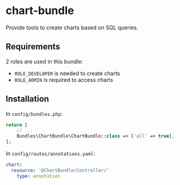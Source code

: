 # chart-bundle

Provide tools to create charts based on SQL queries.

## Requirements

2 roles are used in this bundle:

- `ROLE_DEVELOPER` is needed to create charts
- `ROLE_ADMIN` is required to access charts

## Installation

In `config/bundles.php`:

```php
return [
    // ...
    Bundles\ChartBundle\ChartBundle::class => ['all' => true],
];
```

In `config/routes/annotations.yaml`:

```yaml
chart:
  resource: '@ChartBundle/Controller/'
    type: annotation
```

